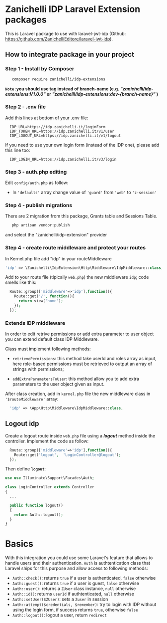 # Zanichelli IDP Laravel Extension packages

This is Laravel package to use with laravel-jwt-idp (Github: https://github.com/ZanichelliEditore/laravel-jwt-idp).

## How to integrate package in your project

### Step 1 - Install by Composer

```bash
   composer require zanichelli/idp-extensions
```

**`Note:`you should use tag instead of branch-name (e.g. _"zanichelli/idp-extensions:V1.0.0"_ or _"zanichelli/idp-extensions:dev-{branch-name}"_ )**


### Step 2 - .env file

Add this lines at bottom of your .env file:

```
  IDP_URL=https://idp.zanichelli.it/loginForm
  IDP_TOKEN_URL=https://idp.zanichelli.it/v1/user
  IDP_LOGOUT_URL=https://idp.zanichelli.it/v1/logout
```

If you need to use your own login form (instead of the IDP one), please add this line too:

```
  IDP_LOGIN_URL=https://idp.zanichelli.it/v3/login
```

### Step 3 - auth.php editing

Edit `config/auth.php` as follow:

- In `'defaults'` array change value of `'guard'` from `'web'` to `'z-session'`


### Step 4 - publish migrations

There are 2 migration from this package, Grants table and Sessions Table.

```bash
   php artisan vendor:publish
```

and select the "zanichelli/idp-extension" provider

### Step 4 - create route middleware and protect your routes
In Kernel.php file add "idp" in your routeMiddleware

```php
'idp' => \Zanichelli\IdpExtension\Http\Middleware\IdpMiddleware::class,
```

Add to your route file (tipically `web.php`) the new middleware `idp`; code smells like this:

```php
  Route::group(['middleware'=>'idp'],function(){
    Route::get('/', function(){
      return view('home');
    });
  });
```

###  Extends IDP middleware

In order to edit retrive permissions or add extra parameter to user object you can extend default class IDP Middleware.

Class must implement following methods:

- `retrievePermissions`: this method take userId and roles array as input, here role-based permissions must be retrieved to output an array of strings with permissions;

- `addExtraParametersToUser`: this method allow you to add extra parameters to the user object given as input.

After class creation, add in `kernel.php` file the new middleware class in `'$routeMiddleware'` array:

```php
  'idp' => \App\Http\Middleware\IdpMiddleware::class,
```


## Logout idp

Create a logout route inside `web.php` file using a **_logout_** method inside the controller.
Implement the code as follow:

```php
  Route::group(['middleware'=>'idp'],function(){
    Route::get('logout',  'LoginController@logout');
  });
```

Then define **`logout`**:

```php
use use Illuminate\Support\Facades\Auth;

class LoginController extends Controller
{
  ...

  public function logout()
  {
    return Auth::logout();
  }
}
```

# Basics

With this integration you could use some Laravel's feature that allows to handle users and their authentication.
`Auth` is authtentication class that Laravel ships for this purpose and allow access to following methods:

- `Auth::check()`: returns `true` if a user is authenticated, `false` otherwise
- `Auth::guest()`: returns `true` if a user is guest, `false` otherwise
- `Auth::user()`: returns a `ZUser` class instance, `null` otherwise
- `Auth::id()`: returns `userId` if authtenticated, `null` otherwise
- `Auth::setUser($ZUser)`: sets a `Zuser` in session
- `Auth::attempt($credentials, $remember)`: try to login with IDP without using the login form, if success returns `true`, otherwise `false`
- `Auth::logout()`: logout a user, return `redirect`
